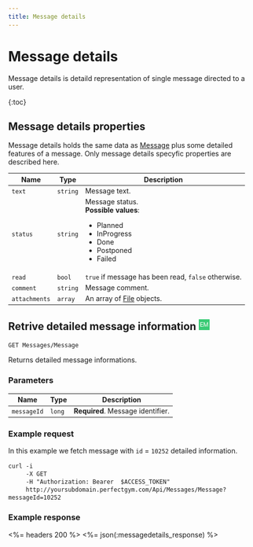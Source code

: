 ```yaml
---
title: Message details
---
```


# Message details

Message details is detaild representation of single message directed to a user. 

{:toc}


## <a name="properties"></a>Message details properties

Message details holds the same data as [Message][MessageProperties] plus some detailed features of a message.
Only message details specyfic properties are described here.


Name         | Type     | Description
-------------|----------|----------------------
`text`	 	 |`string`  | Message text.
`status`     |`string`  | Message status. <br><strong>Possible values</strong>: <br><ul><li>Planned</li><li>InProgress</li><li>Done</li><li>Postponed</li><li>Failed</li></ul>
`read`    	 |`bool`    | `true` if message has been read, `false` otherwise.
`comment`    |`string`  | Message comment.
`attachments`|`array`   | An array of [File][File] objects.
      
 

## Retrive detailed message information ![alt text][EM]

    GET Messages/Message

Returns detailed message informations.


### Parameters

Name            | Type       | Description
----------------|------------|------------------------
`messageId`     | `long`      | **Required**. Message identifier.



### Example request

In this example we fetch message with `id` = `10252` detailed information.

``` command-line
curl -i 
     -X GET 
     -H "Authorization: Bearer  $ACCESS_TOKEN"  
     http://yoursubdomain.perfectgym.com/Api/Messages/Message?messageId=10252     	
```


### Example response

<%= headers 200 %>
<%= json(:messagedetails_response) %>



[MessageProperties]: /api/messages/messages#properties 
[File]: /appendix/datatypes/file

[EM]: /assets/images/employee.png "Employee mode"
[UM]: /assets/images/user.png "User mode"